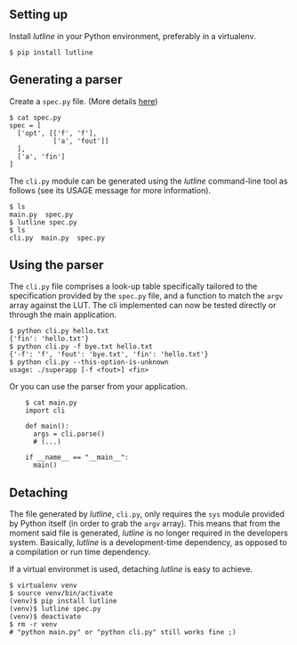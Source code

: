 ## Setting up

Install *lutline* in your Python environment, preferably in a virtualenv.

    $ pip install lutline

## Generating a parser
Create a `spec.py` file. (More details [here](specfile))

    $ cat spec.py
    spec = [
      ['opt', [['f', 'f'],
               ['a', 'fout']]
      ],
      ['a', 'fin']
    ]

The `cli.py` module can be generated using the *lutline* command-line tool as
follows (see its USAGE message for more information).

    $ ls
    main.py  spec.py
    $ lutline spec.py
    $ ls
    cli.py  main.py  spec.py

## Using the parser
The `cli.py` file comprises a look-up table specifically tailored to the
specification provided by the `spec.py` file, and a function to match the
`argv` array against the LUT. The cli implemented can now be tested directly or
through the main application.

    $ python cli.py hello.txt
    {'fin': 'hello.txt'}
    $ python cli.py -f bye.txt hello.txt
    {'-f': 'f', 'fout': 'bye.txt', 'fin': 'hello.txt'}
    $ python cli.py --this-option-is-unknown
    usage: ./superapp [-f <fout>] <fin>

Or you can use the parser from your application.

        $ cat main.py
        import cli

        def main():
          args = cli.parse()
          # (...)

        if __name__ == "__main__":
          main()

## Detaching
The file generated by *lutline*, `cli.py`, only requires the `sys` module
provided by Python itself (in order to grab the `argv` array). This means that
from the moment said file is generated, *lutline* is no longer required in the
developers system. Basically, *lutline* is a development-time dependency, as
opposed to a compilation or run time dependency.

If a virtual environmet is used, detaching *lutline* is easy to achieve.

    $ virtualenv venv
    $ source venv/bin/activate
    (venv)$ pip install lutline
    (venv)$ lutline spec.py
    (venv)$ deactivate
    $ rm -r venv
    # "python main.py" or "python cli.py" still works fine ;)
